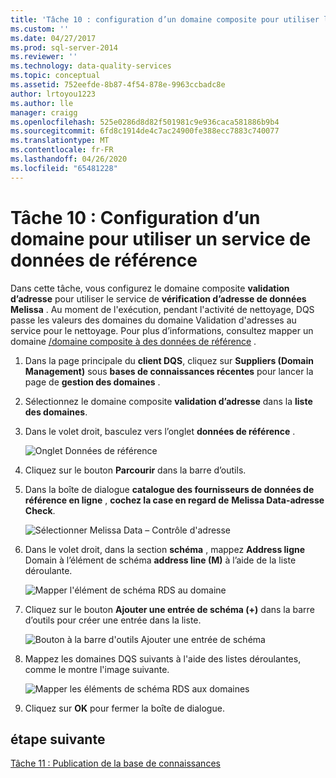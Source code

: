 ```yaml
---
title: 'Tâche 10 : configuration d’un domaine composite pour utiliser le service de données de référence | Microsoft Docs'
ms.custom: ''
ms.date: 04/27/2017
ms.prod: sql-server-2014
ms.reviewer: ''
ms.technology: data-quality-services
ms.topic: conceptual
ms.assetid: 752eefde-8b87-4f54-878e-9963ccbadc8e
author: lrtoyou1223
ms.author: lle
manager: craigg
ms.openlocfilehash: 525e0286d8d82f501981c9e936caca581886b9b4
ms.sourcegitcommit: 6fd8c1914de4c7ac24900fe388ecc7883c740077
ms.translationtype: MT
ms.contentlocale: fr-FR
ms.lasthandoff: 04/26/2020
ms.locfileid: "65481228"
---
```

# <a name="task-10-configuring-composite-domain-to-use-reference-data-service"></a>Tâche 10 : Configuration d’un domaine pour utiliser un service de données de référence
  Dans cette tâche, vous configurez le domaine composite **validation d’adresse** pour utiliser le service de **vérification d’adresse de données Melissa** . Au moment de l'exécution, pendant l'activité de nettoyage, DQS passe les valeurs des domaines du domaine Validation d'adresses au service pour le nettoyage. Pour plus d’informations, consultez mapper un domaine [/domaine composite à des données de référence](https://msdn.microsoft.com/library/hh213030.aspx) .  
  
1.  Dans la page principale du **client DQS**, cliquez sur **Suppliers (Domain Management)** sous **bases de connaissances récentes** pour lancer la page de **gestion des domaines** .  
  
2.  Sélectionnez le domaine composite **validation d’adresse** dans la **liste des domaines**.  
  
3.  Dans le volet droit, basculez vers l’onglet **données de référence** .  
  
     ![Onglet Données de référence](../../2014/tutorials/media/et-configuringcdtouserds-01.jpg "Onglet Données de référence")  
  
4.  Cliquez sur le bouton **Parcourir** dans la barre d’outils.  
  
5.  Dans la boîte de dialogue **catalogue des fournisseurs de données de référence en ligne** , **cochez la case en regard de** **Melissa Data-adresse Check**.  
  
     ![Sélectionner Melissa Data – Contrôle d'adresse](../../2014/tutorials/media/et-configuringcdtouserds-02.jpg "Sélectionner Melissa Data – Contrôle d'adresse")  
  
6.  Dans le volet droit, dans la section **schéma** , mappez **Address ligne** Domain à l’élément de schéma **address line (M)** à l’aide de la liste déroulante.  
  
     ![Mapper l'élément de schéma RDS au domaine](../../2014/tutorials/media/et-configuringcdtouserds-03.jpg "Mapper l'élément de schéma RDS au domaine")  
  
7.  Cliquez sur le bouton **Ajouter une entrée de schéma (+)** dans la barre d’outils pour créer une entrée dans la liste.  
  
     ![Bouton à la barre d'outils Ajouter une entrée de schéma](../../2014/tutorials/media/et-configuringcdtouserds-04.jpg "Bouton à la barre d'outils Ajouter une entrée de schéma")  
  
8.  Mappez les domaines DQS suivants à l'aide des listes déroulantes, comme le montre l'image suivante.  
  
     ![Mapper les éléments de schéma RDS aux domaines](../../2014/tutorials/media/et-configuringcdtouserds-05.jpg "Mapper les éléments de schéma RDS aux domaines")  
  
9. Cliquez sur **OK** pour fermer la boîte de dialogue.  
  
## <a name="next-step"></a>étape suivante  
 [Tâche 11 : Publication de la base de connaissances](../../2014/tutorials/task-11-publishing-the-knowledge-base.md)  
  
  
